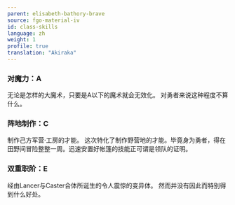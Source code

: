 ```yaml
---
parent: elisabeth-bathory-brave
source: fgo-material-iv
id: class-skills
language: zh
weight: 1
profile: true
translation: "Akiraka"
---
```


### 对魔力：A

无论是怎样的大魔术，只要是A以下的魔术就会无效化。
对勇者来说这种程度不算什么。

### 阵地制作：C

制作己方军营·工房的才能。
这次特化了制作野营地的才能。毕竟身为勇者，得在田野间冒险整整一周。迅速安置好帐篷的技能正可谓是领队的证明。

### 双重职阶：E

经由Lancer与Caster合体所诞生的令人震惊的变异体。
然而并没有因此而特别得到什么好处。
